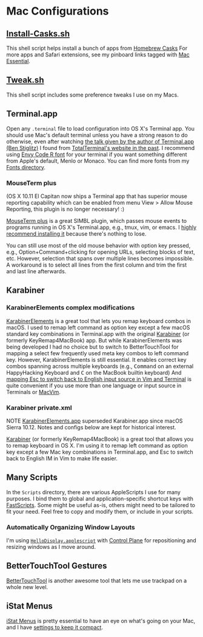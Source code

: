 Mac Configurations
==================

## [Install-Casks.sh](Install-Casks.sh)
This shell script helps install a bunch of apps from [Homebrew Casks](http://caskroom.io)
For more apps and Safari extensions, see my pinboard links tagged with [Mac Essential](https://pinboard.in/u:netj/t:mac/t:essential/).

## [Tweak.sh](Tweak.sh)
This shell script includes some preference tweaks I use on my Macs.

## Terminal.app
Open any `.terminal` file to load configuration into OS X's Terminal app.
You should use Mac's default terminal unless you have a strong reason to do
otherwise, even after watching [the talk given by the author of Terminal.app (Ben Stiglitz)][Ben Stiglitz's talk] I found from [TotalTerminal's website in the past][TotalTerminal special guest].
I recommend using [Envy Code R font][] for your terminal if you want something
different from Apple's default, Menlo or Monaco.  You can find more fonts from
my [Fonts directory](../Fonts#readme).

### MouseTerm plus
(OS X 10.11 El Capitan now ships a Terminal app that has superior mouse reporting capability which can be enabled from menu View > Allow Mouse Reporting, this plugin is no longer necessary! :)

[MouseTerm plus][] is a great SIMBL plugin, which passes mouse events to programs
running in OS X's Terminal.app, e.g., tmux, vim, or emacs.  I [highly
recommend installing it](http://superuser.com/a/595284/45702) because there's
nothing to lose.

You can still use most of the old mouse behavior with option key pressed, e.g.,
Option+Command+clicking for opening URLs, selecting blocks of text, etc.
However, selection that spans over multiple lines becomes impossible.  A
workaround is to select all lines from the first column and trim the first and
last line afterwards.


## Karabiner

### KarabinerElements complex modifications
[KarabinerElements][] is a great tool that lets you remap keyboard combos in macOS.
I used to remap left command as option key except a few macOS standard key combinations in Terminal.app with the original [Karabiner][] (or formerly KeyRemap4MacBook) app.
But while KarabinerElements was being developed I had no choice but to switch to BetterTouchTool for mapping a select few frequently used meta key combos to left command key.
However, KarabinerElements is still essential.
It enables correct key combos spanning across multiple keyboards (e.g., <kbd>Command</kbd> on an external HappyHacking Keyboard and <kbd>C</kbd> on the MacBook builtin keyboard)
And [mapping Esc to switch back to English input source in Vim and Terminal](karabiner://karabiner/assets/complex_modifications/import?url=https://github.com/netj/dotfiles/raw/master/Mac/KarabinerElements/vim_esc_to_input_source_abc.json) is quite convenient if you use more than one language or input source in Terminals or [MacVim][].


### Karabiner private.xml
NOTE [KarabinerElements.app][KarabinerElements] superseded Karabiner.app since macOS Sierra 10.12.  Notes and configs below are kept for historical interest.

[Karabiner][] (or formerly KeyRemap4MacBook) is a great tool that allows you to remap keyboard in OS X.
I'm using it to remap left command as option key except a few Mac key combinations in Terminal.app, and Esc to switch back to English IM in Vim to make life easier.


## Many Scripts
In the `Scripts` directory, there are various AppleScripts I use for many
purposes.  I bind them to global and application-specific shortcut keys with
[FastScripts][].  Some might be useful as-is, others might need to be tailored
to fit your need.  Feel free to copy and modify them, or include in your
scripts.

### Automatically Organizing Window Layouts
I'm using [`HelloDisplay.applescript`](Scripts/HelloDisplays.applescript) with [Control Plane][] for repositioning and resizing windows as I move around.


## BetterTouchTool Gestures
[BetterTouchTool][] is another awesome tool that lets me use trackpad on a
whole new level.


## iStat Menus
[iStat Menus][] is pretty essential to have an eye on what's going on your Mac, and I have [settings to keep it compact](iStat%20Menus%20Settings.ismp).


[TotalTerminal]: http://totalterminal.binaryage.com 
[TotalTerminal special guest]: http://web.archive.org/web/20140805045750/http://totalterminal.binaryage.com/#special-guest
[Ben Stiglitz's talk]: https://confreaks.tv/videos/rubyconf2008-terminal-app
[Envy Code R font]: http://damieng.com/blog/2008/05/26/envy-code-r-preview-7-coding-font-released
[MouseTerm plus]: https://github.com/saitoha/mouseterm-plus#readme
[KarabinerElements]: https://pqrs.org/osx/karabiner/
[Karabiner]: https://pqrs.org/osx/karabiner/document_v10.html
[FastScripts]: http://www.red-sweater.com/fastscripts/
[Control Plane]: http://www.controlplaneapp.com/
[BetterTouchTool]: http://blog.boastr.net/
[iStat Menus]: https://bjango.com/mac/istatmenus/
[MacVim]: https://macvim-dev.github.io/macvim/
